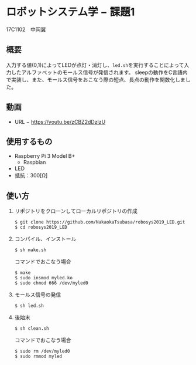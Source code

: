# ロボットシステム学 − 課題1
17C1102　中岡翼
## 概要
入力する値(0,1)によってLEDが点灯・消灯し、`led.sh`を実行することによって入力したアルファベットのモールス信号が発信されます。
sleepの動作をC言語内で実装し、また、モールス信号をおこなう際の短点、長点の動作を関数化しました。
## 動画
- URL − https://youtu.be/zCBZ2dDzIzU
## 使用するもの
- Raspberry Pi 3 Model B+
  - Raspbian
- LED
- 抵抗：300[Ω]
## 使い方
1. リポジトリをクローンしてローカルリポジトリの作成
   ```
   $ git clone https://github.com/NakaokaTsubasa/robosys2019_LED.git
   $ cd robosys2019_LED
   ```
2. コンパイル、インストール
   ```
   $ sh make.sh
   ```
   コマンドでおこなう場合
   ```
   $ make
   $ sudo insmod myled.ko
   $ sudo chmod 666 /dev/myled0
   ```
3. モールス信号の発信
   ```
   $ sh led.sh
   ```
4. 後始末
   ```
   $ sh clean.sh
   ```
   コマンドでおこなう場合
   ```
   $ sudo rm /dev/myled0
   $ sudo rmmod myled
   ```

